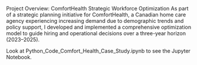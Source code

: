 Project Overview: ComfortHealth Strategic Workforce Optimization
As part of a strategic planning initiative for ComfortHealth, a Canadian home care agency experiencing increasing demand due to demographic trends and policy support, I developed and implemented a comprehensive optimization model to guide hiring and operational decisions over a three-year horizon (2023–2025).

Look at Python_Code_Comfort_Health_Case_Study.ipynb to see the Jupyter Notebook.
